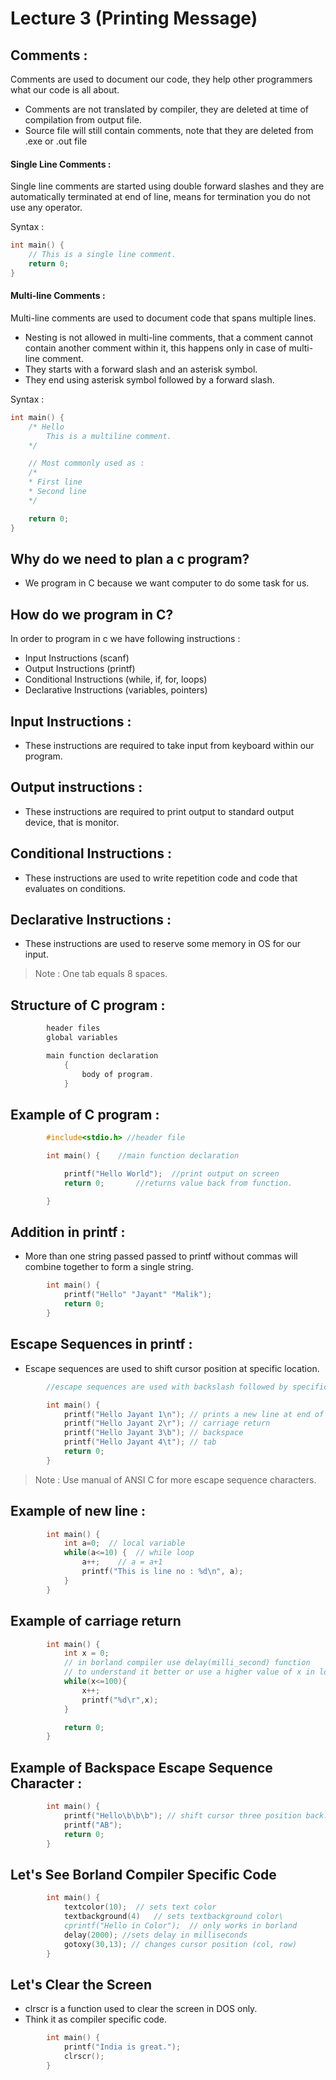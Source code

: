 # Lecture 3 (Printing Message)

## Comments :
Comments are used to document our code, they help other programmers what our code is all about.

* Comments are not translated by compiler, they are deleted at time of compilation from output file.
* Source file will still contain comments, note that they are deleted from .exe or .out file

#### Single Line Comments :
Single line comments are started using double forward slashes and they are automatically terminated at end of line, means for termination you do not use any operator.

Syntax :
```c
int main() {
	// This is a single line comment.
	return 0;
}
```

#### Multi-line Comments :
Multi-line comments are used to document code that spans multiple lines.

* Nesting is not allowed in multi-line comments, that a comment cannot contain another comment within it, this happens only in case of multi-line comment.
* They starts with a forward slash and an asterisk symbol.
* They end using asterisk symbol followed by a forward slash.

Syntax :
```c
int main() {
	/* Hello
		This is a multiline comment.
	*/

	// Most commonly used as :
	/*
	* First line
	* Second line
	*/

	return 0;
}
```

## Why do we need to plan a c program?
-	We program in C because we want computer to do some task for us.

##	How do we program in C?
In order to program in c we have following instructions :

- Input Instructions (scanf)
- Output Instructions (printf)
- Conditional Instructions (while, if, for, loops)
- Declarative Instructions (variables, pointers)

##	Input Instructions :
- These instructions are required to take input from keyboard within our program.

## Output instructions :
- These instructions are required to print output to standard output device, that is monitor.

##	Conditional Instructions :
- These instructions are used to write repetition code and code that evaluates on conditions.

##	Declarative Instructions :
-	These instructions are used to reserve some memory in OS for our input.

> Note : One tab equals 8 spaces.

## Structure of C program :
```c
		header files
		global variables

		main function declaration
			{
				body of program.
			}
```

##	Example of C program :
```c
		#include<stdio.h> //header file

		int main() { 	//main function declaration

			printf("Hello World"); 	//print output on screen
			return 0;		//returns value back from function.

		}
```

## Addition in printf :

- More than one string passed passed to printf without commas will combine together to form a single string.

```c
		int main() {
			printf("Hello" "Jayant" "Malik");
			return 0;
		}
```

## Escape Sequences in printf :
-	Escape sequences are used to shift cursor position at specific location.

```c
		//escape sequences are used with backslash followed by specific letters.

		int main() {
			printf("Hello Jayant 1\n"); // prints a new line at end of text.
			printf("Hello Jayant 2\r"); // carriage return
			printf("Hello Jayant 3\b"); // backspace
			printf("Hello Jayant 4\t"); // tab
			return 0;
		}
```
> Note : Use manual of ANSI C for more escape sequence characters.

## Example of new line :
```c
		int main() {
			int a=0;  // local variable
			while(a<=10) {	// while loop
				a++;	// a = a+1
				printf("This is line no : %d\n", a);
			}
		}
```

## Example of carriage return
```c
		int main() {
			int x = 0;
			// in borland compiler use delay(milli_second) function
			// to understand it better or use a higher value of x in loop.
			while(x<=100){
				x++;
				printf("%d\r",x);
			}

			return 0;
		}
```

##	Example of Backspace Escape Sequence Character :
```c
		int main() {
			printf("Hello\b\b\b"); // shift cursor three position back.
			printf("AB");
			return 0;
		}
```

## Let's See Borland Compiler Specific Code
```c
		int main() {
			textcolor(10);	// sets text color
			textbackground(4)	// sets textbackground color\
			cprintf("Hello in Color");	// only works in borland
			delay(2000); //sets delay in milliseconds
			gotoxy(30,13); // changes cursor position (col, row)
		}
```

##	Let's Clear the Screen
-	clrscr is a function used to clear the screen  in DOS only.
- Think it as compiler specific code.

```c
		int main() {
			printf("India is great.");
			clrscr();
		}
```

